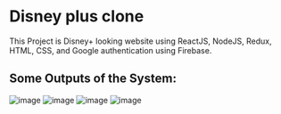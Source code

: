 # Disney plus clone
This Project is Disney+ looking website using ReactJS, NodeJS, Redux, HTML, CSS, and Google authentication using
Firebase.
## Some Outputs of the System:
![image](https://user-images.githubusercontent.com/60505090/136080430-2ce455dc-8fdd-4606-979f-f98ef840433e.png)
![image](https://user-images.githubusercontent.com/60505090/136080601-8f67d9f7-4c7f-47f2-8a92-f35e5a7bc55d.png)
![image](https://user-images.githubusercontent.com/60505090/136080727-295491a1-16bf-4774-97d0-274c46c49262.png)
![image](https://user-images.githubusercontent.com/60505090/136080781-c68bf5ef-7ffb-4c00-8244-d6e06fc0b3bd.png)
